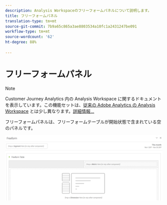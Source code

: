```yaml
---
description: Analysis Workspaceのフリーフォームパネルについて説明します。
title: フリーフォームパネル
translation-type: tm+mt
source-git-commit: 7b9a65c865a3ae8803534a10fc1a2431247be091
workflow-type: tm+mt
source-wordcount: '62'
ht-degree: 88%

---
```



# フリーフォームパネル

>[!NOTE]
>
>Customer Journey Analytics 内の Analysis Workspace に関するドキュメントを表示しています。この機能セットは、[従来の Adobe Analytics の Analysis Workspace](https://docs.adobe.com/content/help/ja-JP/analytics/analyze/analysis-workspace/home.html) とは少し異なります。[詳細情報...](/help/getting-started/cja-aa.md)

フリーフォームパネルは、フリーフォームテーブルが開始状態で含まれている空のパネルです。

![](assets/freeform-panel.png)

